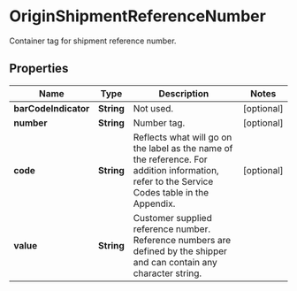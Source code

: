 

# OriginShipmentReferenceNumber

Container tag for shipment reference number.

## Properties

| Name | Type | Description | Notes |
|------------ | ------------- | ------------- | -------------|
|**barCodeIndicator** | **String** | Not used. |  [optional] |
|**number** | **String** | Number tag. |  [optional] |
|**code** | **String** | Reflects what will go on the label as the name of the reference.  For addition information, refer to the Service Codes table in the Appendix. |  [optional] |
|**value** | **String** | Customer supplied reference number. Reference numbers are defined by the shipper and can contain any character string. |  |



